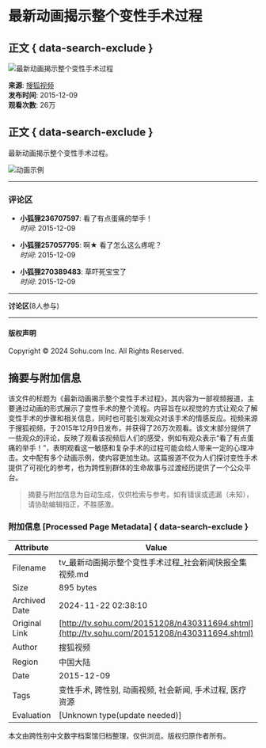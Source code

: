 # 最新动画揭示整个变性手术过程

## 正文 { data-search-exclude }


![最新动画揭示整个变性手术过程](https://photocdn.tv.sohu.com/img/20151208/7835c10e-bb57-4712-932d-6312cf340641_2757505_S_001_b_Wd19j_pic23.avif)

**来源**: [搜狐视频](https://tv.sohu.com/v/MjAxNTEyMDgvbjQzMDMxMTY5NC5zaHRtbA==.html)  
**发布时间**: 2015-12-09  
**观看次数**: 26万

## 正文 { data-search-exclude }
最新动画揭示整个变性手术过程。

![动画示例](https://photocdn.tv.sohu.com/img/20151208/5e035bdd-005f-453d-9845-dc0c59f54c98_2757527_S_b_751Pj_pic23.avif)

---

### 评论区

- **小狐狸236707597**: 看了有点蛋痛的举手！  
  *时间*: 2015-12-09  

- **小狐狸257057795**: 啊★ 看了怎么这么疼呢？  
  *时间*: 2015-12-09  

- **小狐狸270389483**: 草吓死宝宝了  
  *时间*: 2015-12-09  

---

**讨论区**(8人参与)

---

#### 版权声明
Copyright © 2024 Sohu.com Inc. All Rights Reserved.

## 摘要与附加信息

<!-- tcd_abstract -->
该文件的标题为《最新动画揭示整个变性手术过程》，其内容为一部视频报道，主要通过动画的形式展示了变性手术的整个流程。内容旨在以视觉的方式让观众了解变性手术的步骤和相关信息，同时也可能引发观众对该手术的情感反应。视频来源于搜狐视频，于2015年12月9日发布，并获得了26万次观看。该文末部分提供了一些观众的评论，反映了观看该视频后人们的感受，例如有观众表示“看了有点蛋痛的举手！”，表明观看这一敏感和复杂手术的过程可能会给人带来一定的心理冲击。文中配有多个动画示例，使内容更加生动。这篇报道不仅为人们探讨变性手术提供了可视化的参考，也为跨性别群体的生命故事与过渡经历提供了一个公众平台。
<!-- tcd_abstract_end -->

> 摘要与附加信息为自动生成，仅供检索与参考。如有错误或遗漏（未知），请协助编辑指正，不胜感激。

### 附加信息 [Processed Page Metadata] { data-search-exclude }

| Attribute       | Value                                  |
|-----------------|----------------------------------------|
| Filename        | tv_最新动画揭示整个变性手术过程_社会新闻快报全集视频.md                             |
| Size            | 895 bytes                           |
| Archived Date   | 2024-11-22 02:38:10                             |
| Original Link   | [http://tv.sohu.com/20151208/n430311694.shtml](http://tv.sohu.com/20151208/n430311694.shtml)                       |
| Author          | 搜狐视频                               |
| Region          | 中国大陆                               |
| Date            | 2015-12-09                                 |
| Tags            | 变性手术, 跨性别, 动画视频, 社会新闻, 手术过程, 医疗资源                                 |
| Evaluation            | [Unknown type(update needed)]                                 |
<!-- tcd_table_end -->

本文由跨性别中文数字档案馆归档整理，仅供浏览。版权归原作者所有。
